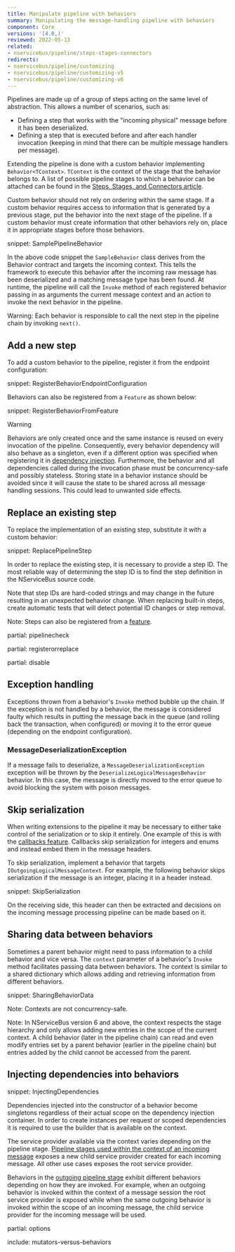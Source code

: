 ```yaml
---
title: Manipulate pipeline with behaviors
summary: Manipulating the message-handling pipeline with behaviors
component: Core
versions: '[4.0,)'
reviewed: 2022-05-13
related:
- nservicebus/pipeline/steps-stages-connectors
redirects:
- nservicebus/pipeline/customizing
- nservicebus/pipeline/customizing-v5
- nservicebus/pipeline/customizing-v6
---
```


Pipelines are made up of a group of steps acting on the same level of abstraction. This allows a number of scenarios, such as:

* Defining a step that works with the "incoming physical" message before it has been deserialized.
* Defining a step that is executed before and after each handler invocation (keeping in mind that there can be multiple message handlers per message).

Extending the pipeline is done with a custom behavior implementing `Behavior<TContext>`. `TContext` is the context of the stage that the behavior belongs to. A list of possible pipeline stages to which a behavior can be attached can be found in the [Steps, Stages, and Connectors article](steps-stages-connectors.md).

Custom behavior should not rely on ordering within the same stage. If a custom behavior requires access to information that is generated by a previous stage, put the behavior into the next stage of the pipeline. If a custom behavior must create information that other behaviors rely on, place it in appropriate stages before those behaviors.

snippet: SamplePipelineBehavior

In the above code snippet the `SampleBehavior` class derives from the Behavior contract and targets the incoming context. This tells the framework to execute this behavior after the incoming raw message has been deserialized and a matching message type has been found. At runtime, the pipeline will call the `Invoke` method of each registered behavior passing in as arguments the current message context and an action to invoke the next behavior in the pipeline.

Warning: Each behavior is responsible to call the next step in the pipeline chain by invoking `next()`.

## Add a new step


To add a custom behavior to the pipeline, register it from the endpoint configuration:

snippet: RegisterBehaviorEndpointConfiguration

Behaviors can also be registered from a `Feature` as shown below:

snippet: RegisterBehaviorFromFeature

> [!WARNING]
> Behaviors are only created once and the same instance is reused on every invocation of the pipeline. Consequently, every behavior dependency will also behave as a singleton, even if a different option was specified when registering it in [dependency injection](/nservicebus/dependency-injection/). Furthermore, the behavior and all dependencies called during the invocation phase must be concurrency-safe and possibly stateless. Storing state in a behavior instance should be avoided since it will cause the state to be shared across all message handling sessions. This could lead to unwanted side effects.

## Replace an existing step

To replace the implementation of an existing step, substitute it with a custom behavior:

snippet: ReplacePipelineStep

In order to replace the existing step, it is necessary to provide a step ID. The most reliable way of determining the step ID is to find the step definition in the NServiceBus source code.

Note that step IDs are hard-coded strings and may change in the future resulting in an unexpected behavior change. When replacing built-in steps, create automatic tests that will detect potential ID changes or step removal.

Note: Steps can also be registered from a [feature](features.md).

partial: pipelinecheck

partial: registerorreplace

partial: disable

## Exception handling

Exceptions thrown from a behavior's `Invoke` method bubble up the chain. If the exception is not handled by a behavior, the message is considered faulty which results in putting the message back in the queue (and rolling back the transaction, when configured) or moving it to the error queue (depending on the endpoint configuration).

### MessageDeserializationException

If a message fails to deserialize, a `MessageDeserializationException` exception will be thrown by the `DeserializeLogicalMessagesBehavior` behavior. In this case, the message is directly moved to the error queue to avoid blocking the system with poison messages.


## Skip serialization

When writing extensions to the pipeline it may be necessary to either take control of the serialization or to skip it entirely. One example of this is with the [callbacks feature](/nservicebus/messaging/callbacks.md). Callbacks skip serialization for integers and enums and instead embed them in the message headers.

To skip serialization, implement a behavior that targets `IOutgoingLogicalMessageContext`. For example, the following behavior skips serialization if the message is an integer, placing it in a header instead.

snippet: SkipSerialization

On the receiving side, this header can then be extracted and decisions on the incoming message processing pipeline can be made based on it.

## Sharing data between behaviors

Sometimes a parent behavior might need to pass information to a child behavior and vice versa. The `context` parameter of a behavior's `Invoke` method facilitates passing data between behaviors. The context is similar to a shared dictionary which allows adding and retrieving information from different behaviors.

snippet: SharingBehaviorData

Note: Contexts are not concurrency-safe.

Note: In NServiceBus version 6 and above, the context respects the stage hierarchy and only allows adding new entries in the scope of the current context. A child behavior (later in the pipeline chain) can read and even modify entries set by a parent behavior (earlier in the pipeline chain) but entries added by the child cannot be accessed from the parent.

## Injecting dependencies into behaviors

snippet: InjectingDependencies

Dependencies injected into the constructor of a behavior become singletons regardless of their actual scope on the dependency injection container. In order to create instances per request or scoped dependencies it is required to use the builder that is available on the context.

The service provider available via the context varies depending on the pipeline stage. [Pipeline stages used within the context of an incoming message](/nservicebus/pipeline/steps-stages-connectors.md#stages-incoming-pipeline-stages) exposes a new child service provider created for each incoming message. All other use cases exposes the root service provider.

Behaviors in the [outgoing pipeline stage](/nservicebus/pipeline/steps-stages-connectors.md#stages-outgoing-pipeline-stages) exhibit different behaviors depending on how they are invoked. For example, when an outgoing behavior is invoked within the context of a message session the root service provider is exposed while when the same outgoing behavior is invoked within the scope of an incoming message, the child service provider for the incoming message will be used.

partial: options

include: mutators-versus-behaviors
